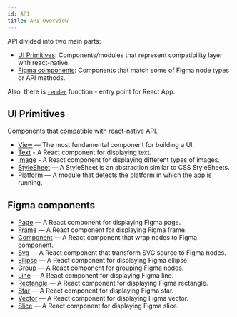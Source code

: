 ```yaml
---
id: API
title: API Overview
---
```


API divided into two main parts:

* [UI Primitives](#ui-primitives): Components/modules that represent compatibility layer with react-native.
* [Figma components](#figma-components): Components that match some of Figma node types or API methods.

Also, there is [`render`](api/render.md) function - entry point for React App.

## UI Primitives

Components that compatible with react-native API.

* [View](api/View.md) — The most fundamental component for building a UI.
* [Text](api/Text.md) - A React component for displaying text.
* [Image](api/Image.md) - A React component for displaying different types of images.
* [StyleSheet](api/StyleSheet.md) — A StyleSheet is an abstraction similar to CSS StyleSheets.
* [Platform](api/Platform.md) — A module that detects the platform in which the app is running.

## Figma components

* [Page](api/Page.md) — A React component for displaying Figma page.
* [Frame](api/Frame.md) — A React component for displaying Figma frame.
* [Component](api/Component.md) — A React component that wrap nodes to Figma component.
* [Svg](api/Svg.md) — A React component that transform SVG source to Figma nodes.
* [Ellipse](api/Ellipse.md) — A React component for displaying Figma ellipse.
* [Group](api/Group.md) — A React component for grouping Figma nodes.
* [Line](api/Line.md) — A React component for displaying Figma line.
* [Rectangle](api/Rectangle.md) — A React component for displaying Figma rectangle.
* [Star](api/Star.md) — A React component for displaying Figma star.
* [Vector](api/Vector.md) — A React component for displaying Figma vector.
* [Slice](api/Slice.md) — A React component for displaying Figma slice.

